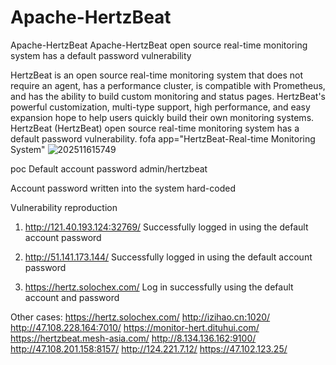 # Apache-HertzBeat
Apache-HertzBeat
Apache-HertzBeat open source real-time monitoring system has a default password vulnerability

HertzBeat is an open source real-time monitoring system that does not require an agent, has a performance cluster, is compatible with Prometheus, and has the ability to build custom monitoring and status pages. HertzBeat's powerful customization, multi-type support, high performance, and easy expansion hope to help users quickly build their own monitoring systems. HertzBeat (HertzBeat) open source real-time monitoring system has a default password vulnerability.
fofa
app="HertzBeat-Real-time Monitoring System"
![202511615749](https://github.com/user-attachments/assets/31b2244f-c163-42d0-94de-da1f8acec4d8)

poc
Default account password admin/hertzbeat

Account password written into the system hard-coded

Vulnerability reproduction
1. http://121.40.193.124:32769/
Successfully logged in using the default account password

2. http://51.141.173.144/
Successfully logged in using the default account password

3. https://hertz.solochex.com/
Log in successfully using the default account and password

Other cases:
https://hertz.solochex.com/
http://izihao.cn:1020/
http://47.108.228.164:7010/
https://monitor-hert.dituhui.com/
https://hertzbeat.mesh-asia.com/
http://8.134.136.162:9100/
http://47.108.201.158:8157/
http://124.221.7.12/
https://47.102.123.25/
